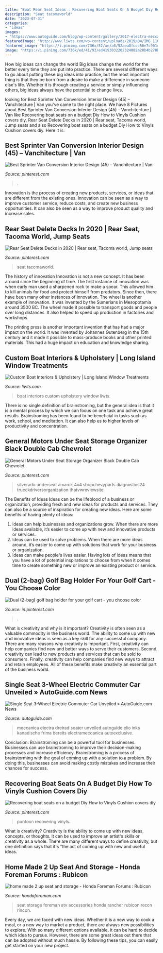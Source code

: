 ```yaml
---
title: "Boat Rear Seat Ideas : Recovering Boat Seats On A Budget Diy How To Vinyls Cushion Covers Diy"
description: "Seat tacomaworld"
date: "2023-07-31"
categories:
- "ideas"
images:
- "https://www.autoguide.com/blog/wp-content/gallery/2017-electra-meccanica-solo/2017-Solo-EV-23.jpg"
featuredImage: "http://www.liwts.com/wp-content/uploads/2019/04/IMG_1107-1024x768.jpg"
featured_image: "https://i.pinimg.com/736x/52/ae/a8/52aea8fccc56e7c9614a976034afe9a2.jpg"
image: "https://i.pinimg.com/736x/ed/41/93/ed4193032202324082a20b4b270b6944.jpg"
---
```



How big ideas can change the world
Big ideas change the world for the better every time they are put into practice. There are several different ways to go about putting these big ideas into practice, but the most important thing is that they be born from a desire to make a difference in someone else's life. Whether it is through creating a service or simply influencing others, big ideas always have the potential to change lives.

	

		
looking for Best Sprinter Van Conversion Interior Design (45) – Vanchitecture | Van you've came to the right place. We have 8 Pictures about Best Sprinter Van Conversion Interior Design (45) – Vanchitecture | Van like Recovering boat seats on a budget Diy How to Vinyls Cushion covers diy, Rear Seat Delete Decks in 2020 | Rear seat, Tacoma world, Jump seats and also Recovering boat seats on a budget Diy How to Vinyls Cushion covers diy. Here it is:
		
    
## Best Sprinter Van Conversion Interior Design (45) – Vanchitecture | Van

<img loading=lazy src="https://i.pinimg.com/736x/5e/67/fe/5e67fe45007fb3967f965af8dcbb3ad2.jpg" onerror="this.onerror=null;this.src='https://tse4.mm.bing.net/th?id=OIP.lQ52n84doPr1xfFd1nclrAHaJ3&amp;pid=15.1';" alt="Best Sprinter Van Conversion Interior Design (45) – Vanchitecture | Van">

_Source: pinterest.com_

>. 

	

Innovation is the process of creating new products, services, or ideas that are different from the existing ones. Innovation can be seen as a way to improve customer service, reduce costs, and create new business opportunities. It can also be seen as a way to improve product quality and increase sales.

    
## Rear Seat Delete Decks In 2020 | Rear Seat, Tacoma World, Jump Seats

<img loading=lazy src="https://i.pinimg.com/736x/ed/41/93/ed4193032202324082a20b4b270b6944.jpg" onerror="this.onerror=null;this.src='https://tse4.mm.bing.net/th?id=OIP.fXhWMBTqYmYDZvGmGx0M4wHaHa&amp;pid=15.1';" alt="Rear Seat Delete Decks in 2020 | Rear seat, Tacoma world, Jump seats">

_Source: pinterest.com_

>seat tacomaworld. 

	

The history of innovation
Innovation is not a new concept. It has been around since the beginning of time. The first instance of innovation was when early man used a sharpened rock to make a spear. This allowed him to kill animals for food and protect himself from predators. Since then, there have been many other instances of innovation.
The wheel is another example of innovation. It was invented by the Sumerians in Mesopotamia around 3500 BC. The wheel made it possible to transport goods and people over long distances. It also helped to speed up production in factories and workshops.

The printing press is another important invention that has had a major impact on the world. It was invented by Johannes Gutenberg in the 15th century and it made it possible to mass-produce books and other printed materials. This had a huge impact on education and knowledge sharing.

    
## Custom Boat Interiors &amp; Upholstery | Long Island Window Treatments

<img loading=lazy src="http://www.liwts.com/wp-content/uploads/2019/04/IMG_1107-1024x768.jpg" onerror="this.onerror=null;this.src='https://tse1.mm.bing.net/th?id=OIP._W9jtJIZrD2L97xo3tKMwQHaFj&amp;pid=15.1';" alt="Custom Boat Interiors &amp; Upholstery | Long Island Window Treatments">

_Source: liwts.com_

>boat interiors custom upholstery window liwts. 

	

There is no single definition of brainstroming, but the general idea is that it is a mental process by which we can focus on one task and achieve great results. Brainstroming has been found to be beneficial in tasks such as work, school, and meditation. It can also help us to higher levels of productivity and concentration.

    
## General Motors Under Seat Storage Organizer Black Double Cab Chevrolet

<img loading=lazy src="https://i.pinimg.com/736x/52/ae/a8/52aea8fccc56e7c9614a976034afe9a2.jpg" onerror="this.onerror=null;this.src='https://tse4.mm.bing.net/th?id=OIP.bkjOU8Aa9NcljOoMlnJMFAHaHa&amp;pid=15.1';" alt="General Motors Under Seat Storage Organizer Black Double Cab Chevrolet">

_Source: pinterest.com_

>silverado underseat amarok 4x4 shopchevyparts diagnostics24 trucckdriversorganization thatvwreviewsite. 

	

The Benefits of Ideas
Ideas can be the lifeblood of a business or organization, providing fresh and new ideas for products and services. They can also be a source of inspiration for creating new ideas. Here are some benefits of having plenty of ideas: 
1. Ideas can help businesses and organizations grow. When there are more ideas available, it’s easier to come up with new and innovative products or services. 
2. Ideas can be used to solve problems. When there are more ideas around, it’s easier to come up with solutions that work for your business or organization. 
3. Ideas can make people's lives easier. Having lots of ideas means that you have a lot of potential inspirations to choose from when it comes time to create something new or improve an existing product or service. 

    
## Dual (2-bag) Golf Bag Holder For Your Golf Cart - You Choose Color

<img loading=lazy src="https://i.pinimg.com/736x/93/e3/64/93e364420b6424429fd69365c4200f63.jpg" onerror="this.onerror=null;this.src='https://tse1.mm.bing.net/th?id=OIP.dxLfm6n4_5g6BnAn3Cb0rgHaEK&amp;pid=15.1';" alt="Dual (2-bag) golf bag holder for your golf cart - you choose color">

_Source: in.pinterest.com_

>. 

	

What is creativity and why is it important?
Creativity is often seen as a valuable commodity in the business world. The ability to come up with new and innovative ideas is seen as a key skill for any successful company. There are many reasons why creativity is important. First, creativity can help companies find new and better ways to serve their customers. Second, creativity can lead to new products and services that can be sold to consumers. Finally, creativity can help companies find new ways to attract and retain employees. All of these benefits make creativity an essential part of the business world.

    
## Single Seat 3-Wheel Electric Commuter Car Unveiled » AutoGuide.com News

<img loading=lazy src="https://www.autoguide.com/blog/wp-content/gallery/2017-electra-meccanica-solo/2017-Solo-EV-23.jpg" onerror="this.onerror=null;this.src='https://tse3.mm.bing.net/th?id=OIP.CNdi_atNgjy73ryEo55fZgHaE8&amp;pid=15.1';" alt="Single Seat 3-Wheel Electric Commuter Car Unveiled » AutoGuide.com News">

_Source: autoguide.com_

>meccanica electra dreirad seater unveiled autoguide elio inks kanadische frima bereits electrameccanica autoexclusive. 

	

Conclusion: Brainstroming can be a powerful tool for businesses.
Businesses can use brainstroming to improve their decision-making processes and increase efficiency. Brainstroming is a process of brainstorming with the goal of coming up with a solution to a problem. By doing this, businesses can avoid making costly mistakes and increase their chances for success.

    
## Recovering Boat Seats On A Budget Diy How To Vinyls Cushion Covers Diy

<img loading=lazy src="https://i.pinimg.com/736x/32/f1/98/32f1987714030e2ddc8ca1505fde5181.jpg" onerror="this.onerror=null;this.src='https://tse1.mm.bing.net/th?id=OIP.XN2CvKgwKBJ_Hk_wBB-8AAHaFj&amp;pid=15.1';" alt="Recovering boat seats on a budget Diy How to Vinyls Cushion covers diy">

_Source: pinterest.com_

>pontoon recovering vinyls. 

	

What is creativity?
Creativity is the ability to come up with new ideas, concepts, or thoughts. It can be used to improve an artist's skills or creativity as a whole. There are many different ways to define creativity, but one definition says that it's "the act of coming up with new and useful ideas.

    
## Home Made 2 Up Seat And Storage - Honda Foreman Forums : Rubicon

<img loading=lazy src="http://www.hondaforeman.com/attachments/foreman-atv-accessories/6212d1297476364-home-made-2-up-seat-storage-img_7173.jpg" onerror="this.onerror=null;this.src='https://tse2.mm.bing.net/th?id=OIP.vdAsR_HcgheyM04QX0sRnwHaE7&amp;pid=15.1';" alt="home made 2 up seat and storage - Honda Foreman Forums : Rubicon">

_Source: hondaforeman.com_

>seat storage foreman atv accessories honda rancher rubicon recon rincon. 

	

Every day, we are faced with new ideas. Whether it is a new way to cook a meal, or a new way to market a product, there are always new possibilities to explore. With so many different options available, it can be hard to decide which idea to pursue. However, there are some great ideas out there that can be adopted without much hassle. By following these tips, you can easily get started on your new project.

